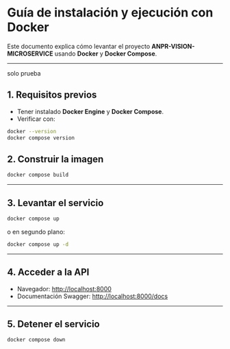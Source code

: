 # Guía de instalación y ejecución con Docker

Este documento explica cómo levantar el proyecto **ANPR-VISION-MICROSERVICE** usando **Docker** y **Docker Compose**.

---
solo prueba
## 1. Requisitos previos
- Tener instalado **Docker Engine** y **Docker Compose**.
- Verificar con:
```bash
docker --version
docker compose version
```


## 2. Construir la imagen
```bash
docker compose build
```

---

## 3. Levantar el servicio
```bash
docker compose up
```
o en segundo plano:
```bash
docker compose up -d
```

---

## 4. Acceder a la API
- Navegador: [http://localhost:8000](http://localhost:8000)
- Documentación Swagger: [http://localhost:8000/docs](http://localhost:8000/docs)

---

## 5. Detener el servicio
```bash
docker compose down
```
